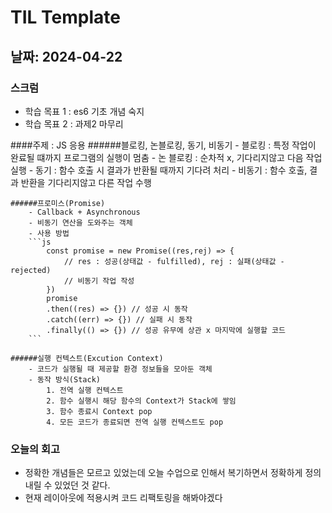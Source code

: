 # TIL Template

## 날짜: 2024-04-22

### 스크럼
- 학습 목표 1 : es6 기초 개념 숙지
- 학습 목표 2 : 과제2 마무리

####주제 : JS 응용
    ######블로킹, 논블로킹, 동기, 비동기
        - 블로킹 : 특정 작업이 완료될 떄까지 프로그램의 실행이 멈춤
        - 논 블로킹 : 순차적 x, 기다리지않고 다음 작업 실행
        - 동기 : 함수 호출 시 결과가 반환될 때까지 기다려 처리
        - 비동기 : 함수 호출, 결과 반환을 기다리지않고 다른 작업 수행

    ######프로미스(Promise)
        - Callback + Asynchronous
        - 비동기 연산을 도와주는 객체
        - 사용 방법
        ```js
            const promise = new Promise((res,rej) => {
                // res : 성공(상태값 - fulfilled), rej : 실패(상태값 - rejected)
                // 비동기 작업 작성
            })
            promise 
            .then((res) => {}) // 성공 시 동작
            .catch((err) => {}) // 실패 시 동작
            .finally(() => {}) // 성공 유무에 상관 x 마지막에 실행할 코드
        ```

    ######실행 컨텍스트(Excution Context) 
        - 코드가 실행될 때 제공할 환경 정보들을 모아둔 객체
        - 동작 방식(Stack)
            1. 전역 실행 컨텍스트
            2. 함수 실행시 해당 함수의 Context가 Stack에 쌓임
            3. 함수 종료시 Context pop
            4. 모든 코드가 종료되면 전역 실행 컨텍스트도 pop

### 오늘의 회고
- 정확한 개념들은 모르고 있었는데 오늘 수업으로 인해서 복기하면서 정확하게 정의내릴 수 있었던 것 같다.
- 현재 레이아웃에 적용시켜 코드 리팩토링을 해봐야겠다
